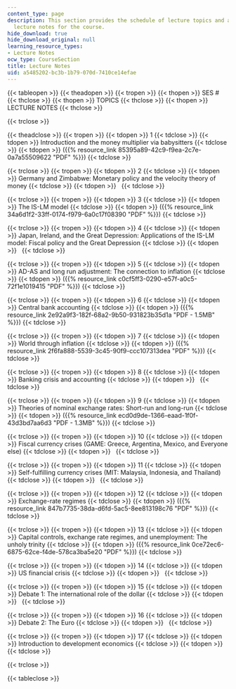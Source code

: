 ```yaml
---
content_type: page
description: This section provides the schedule of lecture topics and all available
  lecture notes for the course.
hide_download: true
hide_download_original: null
learning_resource_types:
- Lecture Notes
ocw_type: CourseSection
title: Lecture Notes
uid: a5485202-bc3b-1b79-070d-7410ce14efae
---
```


{{< tableopen >}}
{{< theadopen >}}
{{< tropen >}}
{{< thopen >}}
SES #
{{< thclose >}}
{{< thopen >}}
TOPICS
{{< thclose >}}
{{< thopen >}}
LECTURE NOTES
{{< thclose >}}

{{< trclose >}}

{{< theadclose >}}
{{< tropen >}}
{{< tdopen >}}
1
{{< tdclose >}}
{{< tdopen >}}
Introduction and the money multiplier via babysitters
{{< tdclose >}}
{{< tdopen >}}
({{% resource_link 85395a89-42c9-f9ea-2c7e-0a7a55509622 "PDF" %}})
{{< tdclose >}}

{{< trclose >}}
{{< tropen >}}
{{< tdopen >}}
2
{{< tdclose >}}
{{< tdopen >}}
Germany and Zimbabwe: Monetary policy and the velocity theory of money
{{< tdclose >}}
{{< tdopen >}}
 
{{< tdclose >}}

{{< trclose >}}
{{< tropen >}}
{{< tdopen >}}
3
{{< tdclose >}}
{{< tdopen >}}
The IS-LM model
{{< tdclose >}}
{{< tdopen >}}
({{% resource_link 34a6d1f2-33ff-0174-f979-6a0c17f08390 "PDF" %}})
{{< tdclose >}}

{{< trclose >}}
{{< tropen >}}
{{< tdopen >}}
4
{{< tdclose >}}
{{< tdopen >}}
Japan, Ireland, and the Great Depression: Applications of the IS-LM model: Fiscal policy and the Great Depression
{{< tdclose >}}
{{< tdopen >}}
 
{{< tdclose >}}

{{< trclose >}}
{{< tropen >}}
{{< tdopen >}}
5
{{< tdclose >}}
{{< tdopen >}}
AD-AS and long run adjustment: The connection to inflation
{{< tdclose >}}
{{< tdopen >}}
({{% resource_link c0cf5ff3-0290-e57f-a0c5-72f1e1019415 "PDF" %}})
{{< tdclose >}}

{{< trclose >}}
{{< tropen >}}
{{< tdopen >}}
6
{{< tdclose >}}
{{< tdopen >}}
Central bank accounting
{{< tdclose >}}
{{< tdopen >}}
({{% resource_link 2e92a9f3-182f-68a2-9b50-931823b35d1a "PDF - 1.5MB" %}})
{{< tdclose >}}

{{< trclose >}}
{{< tropen >}}
{{< tdopen >}}
7
{{< tdclose >}}
{{< tdopen >}}
World through inflation
{{< tdclose >}}
{{< tdopen >}}
({{% resource_link 2f6fa888-5539-3c45-90f9-ccc107313dea "PDF" %}})
{{< tdclose >}}

{{< trclose >}}
{{< tropen >}}
{{< tdopen >}}
8
{{< tdclose >}}
{{< tdopen >}}
Banking crisis and accounting
{{< tdclose >}}
{{< tdopen >}}
 
{{< tdclose >}}

{{< trclose >}}
{{< tropen >}}
{{< tdopen >}}
9
{{< tdclose >}}
{{< tdopen >}}
Theories of nominal exchange rates: Short-run and long-run
{{< tdclose >}}
{{< tdopen >}}
({{% resource_link ecd0d9de-1366-eaad-1f0f-43d3bd7aa6d3 "PDF - 1.3MB" %}})
{{< tdclose >}}

{{< trclose >}}
{{< tropen >}}
{{< tdopen >}}
10
{{< tdclose >}}
{{< tdopen >}}
Fiscal currency crises (GAME: Greece, Argentina, Mexico, and Everyone else)
{{< tdclose >}}
{{< tdopen >}}
 
{{< tdclose >}}

{{< trclose >}}
{{< tropen >}}
{{< tdopen >}}
11
{{< tdclose >}}
{{< tdopen >}}
Self-fulfilling currency crises (MIT: Malaysia, Indonesia, and Thailand)
{{< tdclose >}}
{{< tdopen >}}
 
{{< tdclose >}}

{{< trclose >}}
{{< tropen >}}
{{< tdopen >}}
12
{{< tdclose >}}
{{< tdopen >}}
Exchange-rate regimes
{{< tdclose >}}
{{< tdopen >}}
({{% resource_link 847b7735-38da-d6fd-5ac5-8ee813198c76 "PDF" %}})
{{< tdclose >}}

{{< trclose >}}
{{< tropen >}}
{{< tdopen >}}
13
{{< tdclose >}}
{{< tdopen >}}
Capital controls, exchange rate regimes, and unemployment: The unholy trinity
{{< tdclose >}}
{{< tdopen >}}
({{% resource_link 0ce72ec6-6875-62ce-f4de-578ca3ba5e20 "PDF" %}})
{{< tdclose >}}

{{< trclose >}}
{{< tropen >}}
{{< tdopen >}}
14
{{< tdclose >}}
{{< tdopen >}}
US financial crisis
{{< tdclose >}}
{{< tdopen >}}
 
{{< tdclose >}}

{{< trclose >}}
{{< tropen >}}
{{< tdopen >}}
15
{{< tdclose >}}
{{< tdopen >}}
Debate 1: The international role of the dollar
{{< tdclose >}}
{{< tdopen >}}
 
{{< tdclose >}}

{{< trclose >}}
{{< tropen >}}
{{< tdopen >}}
16
{{< tdclose >}}
{{< tdopen >}}
Debate 2: The Euro
{{< tdclose >}}
{{< tdopen >}}
 
{{< tdclose >}}

{{< trclose >}}
{{< tropen >}}
{{< tdopen >}}
17
{{< tdclose >}}
{{< tdopen >}}
Introduction to development economics
{{< tdclose >}}
{{< tdopen >}}
 
{{< tdclose >}}

{{< trclose >}}

{{< tableclose >}}